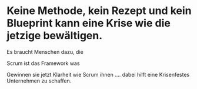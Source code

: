 # Keine Methode, kein Rezept und kein Blueprint kann eine Krise wie die jetzige bewältigen.
Es braucht Menschen dazu, die 


Scrum ist das Framework was


Gewinnen sie jetzt Klarheit wie Scrum ihnen .... dabei hilft eine Krisenfestes Unternehmen zu schaffen.